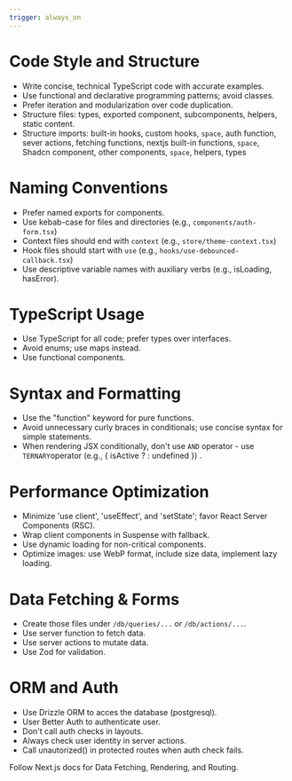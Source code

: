 ```yaml
---
trigger: always_on
---
```


# Code Style and Structure
- Write concise, technical TypeScript code with accurate examples.
- Use functional and declarative programming patterns; avoid classes.
- Prefer iteration and modularization over code duplication.
- Structure files: types, exported component, subcomponents, helpers, static content.
- Structure imports: built-in hooks, custom hooks, `space`, auth function, sever actions, fetching functions, nextjs built-in functions, `space`, Shadcn component, other components, `space`, helpers, types 

# Naming Conventions
- Prefer named exports for components.
- Use kebab-case for files and directories (e.g., `components/auth-form.tsx`)
- Context files should end with `context` (e.g., `store/theme-context.tsx`)
- Hook files should start with `use` (e.g., `hooks/use-debounced-callback.tsx`)
- Use descriptive variable names with auxiliary verbs (e.g., isLoading, hasError).

# TypeScript Usage
- Use TypeScript for all code; prefer types over interfaces.
- Avoid enums; use maps instead.
- Use functional components.

# Syntax and Formatting
- Use the "function" keyword for pure functions.
- Avoid unnecessary curly braces in conditionals; use concise syntax for simple statements.
- When rendering JSX conditionally, don't use `AND` operator - use `TERNARY`operator (e.g., { isActive ? <Component /> : undefined }) .

# Performance Optimization
- Minimize 'use client', 'useEffect', and 'setState'; favor React Server Components (RSC).
- Wrap client components in Suspense with fallback.
- Use dynamic loading for non-critical components.
- Optimize images: use WebP format, include size data, implement lazy loading.

# Data Fetching & Forms
- Create those files under `/db/queries/...` or `/db/actions/...`.
- Use server function to fetch data.
- Use server actions to mutate data.
- Use Zod for validation.

# ORM and Auth
- Use Drizzle ORM to acces the database (postgresql).
- User Better Auth to authenticate user.
- Don't call auth checks in layouts.
- Always check user identity in server actions.
- Call unautorized() in protected routes when auth check fails.

Follow Next.js docs for Data Fetching, Rendering, and Routing.
